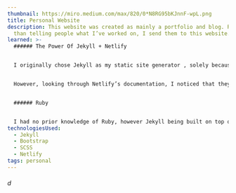```yaml
---
thumbnail: https://miro.medium.com/max/820/0*N8RG95bKJnnF-wpL.png
title: Personal Website
description: This website was created as mainly a portfolio and blog. Rather
  than telling people what I’ve worked on, I send them to this website.
learned: >-
  ###### The Power Of Jekyll + Netlify


  I originally chose Jekyll as my static site generator , solely because I was familiar with it. When I first discovered web development, it was one of the tools I saw on stackshare.io. Using Netflify to host my website was easy enough as it is, as all I have to really do is connect my repo and use my purchased domain name.


  However, looking through Netlify’s documentation, I noticed that they supported. 


  ###### Ruby


  I had no prior knowledge of Ruby, however Jekyll being built on top of it. I got to learn the basics of it. I’m still expert in it, but I would say I understand the basics of it now
technologiesUsed:
  - Jekyll
  - Bootstrap
  - SCSS
  - Netlify
tags: personal
---
```

###### d